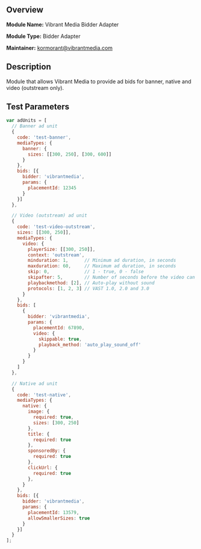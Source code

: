 ## Overview

**Module Name:** Vibrant Media Bidder Adapter

**Module Type:** Bidder Adapter

**Maintainer:** kormorant@vibrantmedia.com

## Description

Module that allows Vibrant Media to provide ad bids for banner, native and video (outstream only).

## Test Parameters

```javascript
var adUnits = [
  // Banner ad unit
  {
    code: 'test-banner',
    mediaTypes: {
      banner: {
        sizes: [[300, 250], [300, 600]]
      }
    },
    bids: [{
      bidder: 'vibrantmedia',
      params: {
        placementId: 12345
      }
    }]
  },

  // Video (outstream) ad unit
  {
    code: 'test-video-outstream',
    sizes: [[300, 250]],
    mediaTypes: {
      video: {
        playerSize: [[300, 250]],
        context: 'outstream',
        minduration: 1,      // Minimum ad duration, in seconds
        maxduration: 60,     // Maximum ad duration, in seconds
        skip: 0,             // 1 - true, 0 - false
        skipafter: 5,        // Number of seconds before the video can be skipped
        playbackmethod: [2], // Auto-play without sound
        protocols: [1, 2, 3] // VAST 1.0, 2.0 and 3.0
      }
    },
    bids: [
      {
        bidder: 'vibrantmedia',
        params: {
          placementId: 67890,
          video: {
            skippable: true,
            playback_method: 'auto_play_sound_off'
          }
        }
      }
    ]
  },

  // Native ad unit
  {
    code: 'test-native',
    mediaTypes: {
      native: {
        image: {
          required: true,
          sizes: [300, 250]
        },
        title: {
          required: true
        },
        sponsoredBy: {
          required: true
        },
        clickUrl: {
          required: true
        },
      }
    },
    bids: [{
      bidder: 'vibrantmedia',
      params: {
        placementId: 13579,
        allowSmallerSizes: true
      }
    }]
  }
];
```
